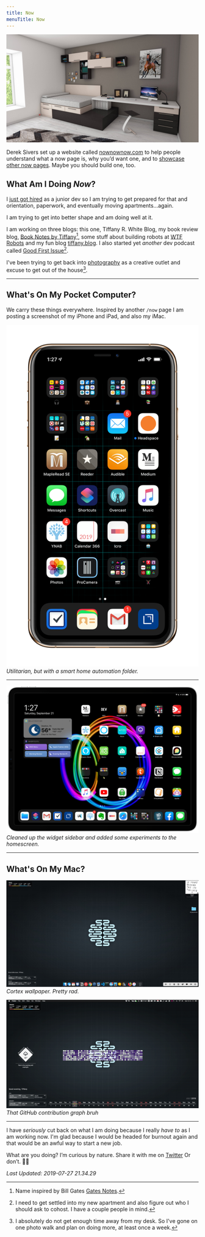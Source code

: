 ```yaml
---
title: Now
menuTitle: Now
---
```


![](./1.jpg)

Derek Sivers set up a website called [nownownow.com](http://nownownow.com/about) to help people understand what a now page is, why you’d want one, and to [showcase other now pages](http://nownownow.com/). Maybe you should build one, too.

## What Am I Doing *Now*?

I [just got hired](https://tiffanywhite.dev/goal-completed/) as a junior dev so I am trying to get prepared for that and orientation, paperwork, and eventually moving apartments...again.

I am trying to get into better shape and am doing well at it.

I am working on three blogs: this one, Tiffany R. White Blog, my book review blog, [Book Notes by Tiffany](https://booknotesbytiffany.net)[^1], some stuff about building robots at [WTF Robots](https://wtfrobots.netlify.com/) and my fun blog [tiffany.blog](https://tiffany.blog/). I also started yet *another* dev podcast called [Good First Issue](https://goodfirstissue.org/)[^2].

I've been trying to get back into [photography](https://www.eyeem.com/u/trwhite) as a creative outlet and excuse to get out of the house[^3].

---

## What's On My Pocket Computer?

We carry these things everywhere. Inspired by another `/now` page I am posting a screenshot of my iPhone and iPad, and also my iMac.

![](./sept-now-iphone.png)
*Utilitarian, but with a smart home automation folder.*


---

![](./sept-now-ipad.png)
*Cleaned up the widget sidebar and added some experiments to the homescreen.*

---

## What's On My Mac?

![](./imac-mid-july.jpg)
*Cortex wallpaper. Pretty rad.*

![](./july-imac-lg.png)
*That GitHub contribution graph bruh*

---

I have *seriously* cut back on what I am doing because I really *have to* as I am working now. I'm glad because I would be headed for burnout again and that would be an awful way to start a new job.

What are you doing? I’m curious by nature. Share it with me on [Twitter](https://twitter.com/tiffanywhitedev) Or don’t. 🤷🏿

*Last Updated: 2019-07-27 21.34.29*

[^1]: Name inspired by Bill Gates [Gates Notes](https://www.gatesnotes.com/Books).
[^2]: I need to get settled into my new apartment and also figure out who I should ask to cohost. I have a couple people in mind.
[^3]: I absolutely do not get enough time away from my desk. So I've gone on one photo walk and plan on doing more, at least once a week.
